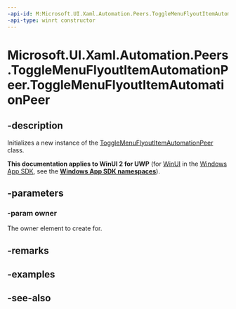 ```yaml
---
-api-id: M:Microsoft.UI.Xaml.Automation.Peers.ToggleMenuFlyoutItemAutomationPeer.#ctor(Microsoft.UI.Xaml.Controls.ToggleMenuFlyoutItem)
-api-type: winrt constructor
---
```


<!-- Method syntax
public ToggleMenuFlyoutItemAutomationPeer(Windows.UI.Xaml.Controls.ToggleMenuFlyoutItem owner)
-->

# Microsoft.UI.Xaml.Automation.Peers.ToggleMenuFlyoutItemAutomationPeer.ToggleMenuFlyoutItemAutomationPeer

## -description
Initializes a new instance of the [ToggleMenuFlyoutItemAutomationPeer](togglemenuflyoutitemautomationpeer.md) class.

**This documentation applies to WinUI 2 for UWP** (for [WinUI](/windows/apps/winui/winui3/) in the [Windows App SDK](/windows/apps/windows-app-sdk/), see the **[Windows App SDK namespaces](/windows/windows-app-sdk/api/winrt/)**).

## -parameters
### -param owner
The owner element to create for.

## -remarks

## -examples

## -see-also
